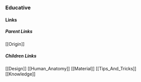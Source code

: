 ### Educative
#### Links
##### Parent Links
[[Origin]]
##### Children Links
[[Design]]
[[Human_Anatomy]]
[[Material]]
[[Tips_And_Tricks]]
[[Knowledge]]
